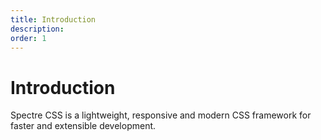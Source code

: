 ```yaml
---
title: Introduction
description: 
order: 1
---
```


# Introduction

Spectre CSS is a lightweight, responsive and modern CSS framework for faster and extensible development.

<div class="docs-demo columns">
  <Card title="Installation"
        desc="How to install and use Spectre CSS"
        path="installation.html" />
  <Card title="Build"
        desc="Including Spectre CSS in a bundled project"
        path="build.html" />
  <Card title="Variables"
        desc="Customise the look and feel Spectre CSS"
        path="variables.html" />
  <Card title="Appendix"
        desc="Browser compatibility and changes"
        path="variables.html" />
</div>

